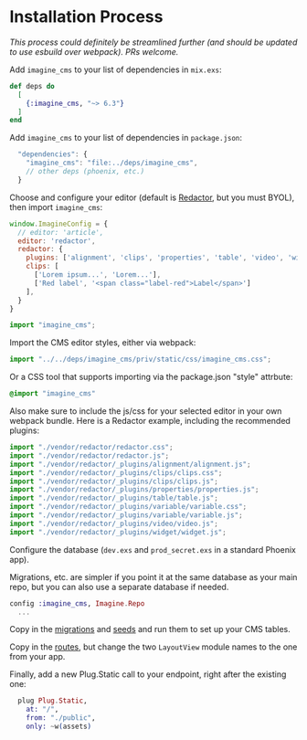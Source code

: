 # Installation Process

*This process could definitely be streamlined further (and should be updated to use esbuild over webpack). PRs welcome.*

Add `imagine_cms` to your list of dependencies in `mix.exs`:

```elixir
def deps do
  [
    {:imagine_cms, "~> 6.3"}
  ]
end
```

Add `imagine_cms` to your list of dependencies in `package.json`:
```javascript
  "dependencies": {
    "imagine_cms": "file:../deps/imagine_cms",
    // other deps (phoenix, etc.)
  }
```

Choose and configure your editor (default is [Redactor](https://imperavi.com/redactor), but you must BYOL), then import `imagine_cms`:
```javascript
window.ImagineConfig = {
  // editor: 'article',
  editor: 'redactor',
  redactor: {
    plugins: ['alignment', 'clips', 'properties', 'table', 'video', 'widget'],
    clips: [
      ['Lorem ipsum...', 'Lorem...'],
      ['Red label', '<span class="label-red">Label</span>']
    ],
  }
}

import "imagine_cms";
```

Import the CMS editor styles, either via webpack:
```javascript
import "../../deps/imagine_cms/priv/static/css/imagine_cms.css";
```

Or a CSS tool that supports importing via the package.json "style" attrbute:
```css
@import "imagine_cms"
```

Also make sure to include the js/css for your selected editor in your own webpack bundle. Here is a Redactor example, including the recommended plugins:

```javascript
import "./vendor/redactor/redactor.css";
import "./vendor/redactor/redactor.js";
import "./vendor/redactor/_plugins/alignment/alignment.js";
import "./vendor/redactor/_plugins/clips/clips.css";
import "./vendor/redactor/_plugins/clips/clips.js";
import "./vendor/redactor/_plugins/properties/properties.js";
import "./vendor/redactor/_plugins/table/table.js";
import "./vendor/redactor/_plugins/variable/variable.css";
import "./vendor/redactor/_plugins/variable/variable.js";
import "./vendor/redactor/_plugins/video/video.js";
import "./vendor/redactor/_plugins/widget/widget.js";
```

Configure the database (`dev.exs` and `prod_secret.exs` in a standard Phoenix app).

Migrations, etc. are simpler if you point it at the same database as your main repo, but you can also use a separate database if needed.

```elixir
config :imagine_cms, Imagine.Repo
  ...
```

Copy in the [migrations](https://github.com/ImagineCMS/imagine_cms/tree/main/priv/repo/migrations) and [seeds](https://github.com/ImagineCMS/imagine_cms/blob/main/priv/repo/seeds.exs) and run them to set up your CMS tables.

Copy in the [routes](https://github.com/ImagineCMS/imagine_cms/blob/main/lib/imagine_web/router.ex), but change the two `LayoutView` module names to the one from your app.

Finally, add a new Plug.Static call to your endpoint, right after the existing one:

```elixir
  plug Plug.Static,
    at: "/",
    from: "./public",
    only: ~w(assets)
```